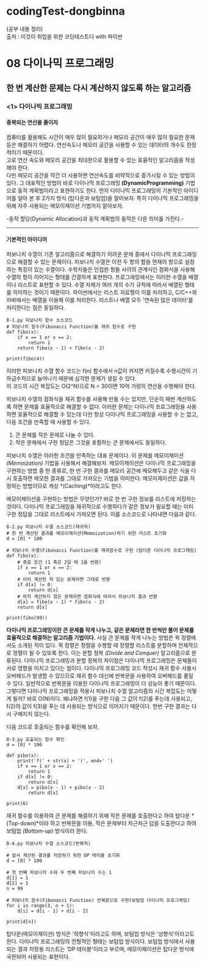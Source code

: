 # codingTest-dongbinna
(공부 내용 정리)
<br>출처 : 이것이 취업을 위한 코딩테스트다 with 파이썬

# 08 다이나믹 프로그래밍

## 한 번 계산한 문제는 다시 계산하지 않도록 하는 알고리즘

### <1> 다이나믹 프로그래밍

#### 중복되는 연산을 줄이자

컴퓨터를 활용해도 시간이 매우 많이 필요하거나 메모리 공간이 매우 많이 필요한 문제 등은 해결하기 어렵다.
연산속도나 메모리 공간을 사용할 수 있는 데이터의 개수도 한정적이기 때문이다. <br>
고로 연산 속도와 메모리 공간을 최대한으로 활용할 수 있는 효율적인 알고리즘을 작성해야 한다.<br>
다만 메모리 공간을 약간 더 사용하면 연산속도를 비약적으로 증가시킬 수 있는 방법이 있다.
그 대표적인 방법이 바로 다이나믹 프로그래밍 **(DynamicProgramming)** 기법으로 동적 계획법이라고 표현하기도 한다.
먼저 다이나믹 프로그래밍의 기본적인 아이디어를 알아 본 후 2가지 방식 (탑다운과 보텀업)을 알아보자.
특히 다이나믹 프로그래밍을 위해 자주 사용되는 메모이제이션 기법까지 알아보자.

-동적 할당(Dynamic Allocation)과 동적 계획법의 동적은 다른 의미를 가진다.-

---

#### 기본적인 아이디어

피보나치 수열이 기존 알고리즘으로 해결하기 어려운 문제 중에서 다이나믹 프로그래밍으로 해결할 수 있는 문제이다.
피보나치 수열은 이전 두 항의 합을 현재의 항으로 설정하는 특징이 있는 수열이다.
수학자들은 인접한 항들 사이의 관계식인 점화식을 사용해 수열의 항이 이어지는 형태를 간결하게 표현한다.
프로그래밍에서는 이러한 수열을 배열이나 리스트로 표현할 수 있다. 수열 자체가 여러 개의 수가 규칙에 따라서
배열된 형태를 의미하는 것이기 때문이다. 파이썬에서는 리스트 자료형이 이를 처리하고, C/C++와 자바에서는
배열을 이용해 이를 처리한다. 리스트나 배열 모두 '연속된 많은 데이터'를 처리한다는 점은 동일하다.

```$python
8-1.py 피보나치 함수 소스코드
# 피보나치 함수(Fibonacci Function)를 재귀 함수로 구현
def fibo(x):
    if x == 1 or x == 2:
        return 1
    return fibo(x - 1) + fibo(x - 2)

print(fibo(4))
``` 
이러한 피보나치 수열 함수 코드는 f(n) 함수에서 n값이 커지면 커질수록 수행시간이 기하급수적으로
늘어나기 때문에 심각한 문제가 생길 수 있다. <br> 
이 코드의 시간 복잡도는 O(2^N)으로 N = 30이면 10억 가량의 연산을 수행해야 한다.

피보나치 수열의 점화식을 재귀 함수를 사용해 만들 수는 있지만, 단순히 매번 계산하도록 하면 문제를 효율적으로
해결할 수 없다. 이러한 문제는 다이나믹 프로그래밍을 사용하면 효율적으로 해결할 수 있는데 다만 항상
다이나믹 프로그래밍을 사용할 수 는 없고, 다음 조건을 만족할 때 사용할 수 있다.

1. 큰 문제를 작은 문제로 나눌 수 있다.
2. 작은 문제에서 구한 정답은 그것을 포함하는 큰 문제에서도 동일하다.

 피보나치 수열은 이러한 조건을 만족하는 대표 문제이다. 이 문제를 메모이제이션 *(Memoization)* 기법을
사용해서 해결해보자. 메모이제이션은 다이나믹 프로그래밍을 구현하는 방법 중 한 종류로, 한 번 구한 결과를
메모리 공간에 메모해두고 같은 식을 다시 호출하면 메모한 결과를 그대로 가져오는 기법을 의미한다.
메모이제이션은 값을 저장하는 방법이므로 캐싱 *(Caching)*이라고도 한다. <br>

 메모이제이션을 구현하는 방법은 무엇인가? 바로 한 번 구한 정보를 리스트에 저장하는 것이다.
다이나믹 프로그래밍을 재귀적으로 수행하다가 같은 정보가 필요할 때는 이미 구한 정답을 그대로 리스트에서
가져오면 된다. 이를 소스코드로 나타내면 다음과 같다.

```$python
8-2.py 피보나치 수열 소스코드(재귀적)
# 한 번 계산된 결과를 메모이제이션(Memoization)하기 위한 리스트 초기화
d = [0] * 100

# 피보나치 수열(Fibonacci Function)를 재귀함수로 구현 (탑다운 다이나믹 프로그래밍)
def fibo(x):
    # 종료 조건 (1 혹은 2일 때 1을 반환)
    if x == 1 or x == 2:
        return 1
    # 이미 계산한 적 있는 문제라면 그대로 반환
    if d[x] != 0:
        return d[x]
    # 아직 계산하지 않은 문제라면 점화식에 따라서 피보나치 결과 반환
    d[x] = fibo(x - 1) * fibo(x - 2)
    return d[x]

print(fibo(99))
```

**다이나믹 프로그래밍이란 큰 문제를 작게 나누고, 같은 문제라면 한 번씩만 풀어 문제를 효율적으로
해결하는 알고리즘 기법이다.** 사실 큰 문제를 작게 나누는 방법은 퀵 정렬에서도 소개된 적이 있다.
퀵 정렬은 정렬을 수행할 때 정렬할 리스트를 분할하며 전체적으로 정렬이 될 수 있또록 한다. 이는 분할 정복
*(Divide and Conquer)* 알고리즘으로 분류된다. 다이나믹 프로그래밍과 분할 정복의 차이점은
다이나믹 프로그래밍은 문제들이 서로 영향을 미치고 있다는 점이다.
다이나믹 프로그래밍 코드 작성시 재귀 함수 사용시 오버헤드가 발생할 수 있으므로 
재귀 함수 대신에 반복문을 사용하여 오버헤드를 줄일 수 있다. 일반적으로 반복문을 이용한 다이나믹 프로그래밍이
더 성능이 좋기 때문이다.
그렇다면 다이나믹 프로그래밍을 적용시 피보나치 수열 알고리즘의 시간 복잡도는 어떻게 될까?
바로 O(N)이다. 왜냐하면 f(1)을 구한 다음 그 값이 f(2)를 푸는데 사용되고, f(2)의 값이
f(3)을 푸는 데 사용되는 방식으로 이어지기 때문이다. 한번 구한 결과는 다시 구해지지 않는다.

다음 코드로 호출되는 함수를 확인해 보자.
```$python
8-3.py 호출되는 함수 확인
d = [0] * 100

def pibo(x):
    print('f(' + str(x) + ')', end=' ')
    if x == 1 or x == 2:
        return 1
    if d[x] != 0:
        return d[x]
    d[x] = pibo(x - 1) + pibo(x - 2)
        return d[x]

print(6)
```

재귀 함수를 이용하여 큰 문제를 해결하기 위해 작은 문제를 호출한다고 하여 탑다운 *(Top-down)*이라 하고
반복문을 이용, 작은 문제부터 차근차근 답을 도출한다고 하여 보텀업 *(Bottom-up)* 방식이라 한다.


```$python
8-4.py 피보나치 수열 소스코드(반복적)

# 앞서 계산된 결과를 저장하기 위한 DP 테이블 초기화
d = [0] * 100

# 첫 번째 피보나치 수와 두 번째 피보나치 수는 1
d[1] = 1
d[2] = 1
n = 99

# 피보나치 함수(Fibonacci Function) 반복문으로 구현(보텀업 다이나믹 프로그래밍)
for i in range(3, n + 1):
    d[i] = d[i - 1] + d[i - 2]

print(d[n])

```

탑다운(메모이제이션) 방식은 '하향식'이라고도 하며, 보텀업 방식은 '상향식'이라고도 한다.
다이나믹 프로그래밍의 전형적인 형태는 보텀업 방식이다. 보텀업 방식에서 사용되는 결과 저장용 리스트는
'DP 테이블'이라고 부르며, 메모이제이션은 탑다운 방식에 국한되어 사용되는 표현이다.